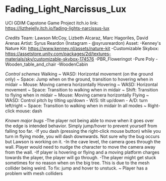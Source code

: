 # Fading_Light_Narcissus_Lux
UCI GDIM Capstone Game Project 
itch.io link: https://lizthejelly.itch.io/fading-lights-narcissus-lux

*Credits*
  Team: Lawson McCoy, Lizbeth Alcaraz, Marc Hagoriles, David Arenas
  Artist: Syrus Reardon (Instagram - @syrusreardon)
  Asset: 
    -Kenney's Nature Kit: https://www.kenney.nl/assets/nature-kit
    -Customizable Skybox: https://assetstore.unity.com/packages/2d/textures-materials/sky/customizable-skybox-174576
    -PBR_Floweringot
    -Pure Poly
    -Wooden_table_and_chair
    -WoodenCabin

*Control schemes*
  Walking
    ~ WASD: Horizontal movement (on the ground only)
    ~ Space: Jump when on the ground, transition to hovering when in midair
    ~ Mouse: Moving camera horizontally
  Hovering
    ~ WASD: Horizontal movement 
    ~ Space: Transition to walking when in midair
    ~ Shift: Transition to flying when in midair
    ~ Mouse: Moving camera horizontally
  Flying
    ~ WASD: Control pitch by tilting up/down
      - W/S: tilt up/down
      - A/D: turn left/right
    ~ Space: Transition to walking when in midair
  In all modes
    ~ Right-click mouse: dash
 
*Known major bugs*
  -The player not being able to move when it goes over the edge is intended behavior. Simply jump/hover to prevent yourself from falling too far.
  -If you dash (pressing the right-click mouse button) while you turn in flying mode, you will dash downwards. Not sure why the bug occurs but 
    Lawson is working on it.
  -In the cave level, the camera goes through the wall. Player would need to nudge the character to move the camera
    away from the wall.
  -If player is hovering or flying and a moving platform charges towards the player, the player will go through.
  -The player might get stuck sometimes for no reason when on the big tree. This is due to the mesh collider being weird. To fix: jump and hover to unstuck.
    ~ Player has a problem with mesh colliders
